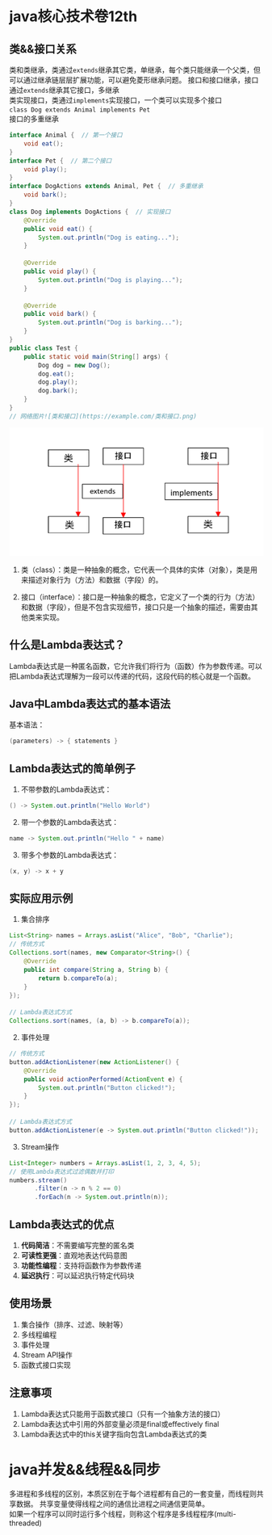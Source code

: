 # java核心技术卷12th

## 类&&接口关系
类和类继承，类通过`extends`继承其它类，单继承，每个类只能继承一个父类，但可以通过继承链层层扩展功能，可以避免菱形继承问题。
接口和接口继承，接口通过`extends`继承其它接口，多继承  
类实现接口，类通过`implements`实现接口，一个类可以实现多个接口  
`class Dog extends Animal implements Pet`  
接口的多重继承
```java
interface Animal {  // 第一个接口
    void eat();
}
interface Pet {  // 第二个接口
    void play();
}
interface DogActions extends Animal, Pet {  // 多重继承
    void bark();
}
class Dog implements DogActions {  // 实现接口
    @Override
    public void eat() {
        System.out.println("Dog is eating...");
    }

    @Override
    public void play() {
        System.out.println("Dog is playing...");
    }

    @Override
    public void bark() {
        System.out.println("Dog is barking...");
    }
}
public class Test {
    public static void main(String[] args) {
        Dog dog = new Dog();
        dog.eat();
        dog.play();
        dog.bark();
    }
}
// 网络图片![类和接口](https://example.com/类和接口.png)

```
![类和接口](./类和接口.png)
1. 类（class）：类是一种抽象的概念，它代表一个具体的实体（对象），类是用来描述对象行为（方法）和数据（字段）的。

2. 接口（interface）：接口是一种抽象的概念，它定义了一个类的行为（方法）和数据（字段），但是不包含实现细节，接口只是一个抽象的描述，需要由其他类来实现。

## 什么是Lambda表达式？
Lambda表达式是一种匿名函数，它允许我们将行为（函数）作为参数传递。可以把Lambda表达式理解为一段可以传递的代码，这段代码的核心就是一个函数。

## Java中Lambda表达式的基本语法
基本语法：
```java
(parameters) -> { statements }
```

## Lambda表达式的简单例子

1. 不带参数的Lambda表达式：
```java
() -> System.out.println("Hello World")
```

2. 带一个参数的Lambda表达式：
```java
name -> System.out.println("Hello " + name)
```

3. 带多个参数的Lambda表达式：
```java
(x, y) -> x + y
```

## 实际应用示例

1. 集合排序
```java
List<String> names = Arrays.asList("Alice", "Bob", "Charlie");
// 传统方式
Collections.sort(names, new Comparator<String>() {
    @Override
    public int compare(String a, String b) {
        return b.compareTo(a);
    }
});

// Lambda表达式方式
Collections.sort(names, (a, b) -> b.compareTo(a));
```

2. 事件处理
```java
// 传统方式
button.addActionListener(new ActionListener() {
    @Override
    public void actionPerformed(ActionEvent e) {
        System.out.println("Button clicked!");
    }
});

// Lambda表达式方式
button.addActionListener(e -> System.out.println("Button clicked!"));
```

3. Stream操作
```java
List<Integer> numbers = Arrays.asList(1, 2, 3, 4, 5);
// 使用Lambda表达式过滤偶数并打印
numbers.stream()
       .filter(n -> n % 2 == 0)
       .forEach(n -> System.out.println(n));
```

## Lambda表达式的优点

1. **代码简洁**：不需要编写完整的匿名类
2. **可读性更强**：直观地表达代码意图
3. **功能性编程**：支持将函数作为参数传递
4. **延迟执行**：可以延迟执行特定代码块

## 使用场景

1. 集合操作（排序、过滤、映射等）
2. 多线程编程
3. 事件处理
4. Stream API操作
5. 函数式接口实现

## 注意事项

1. Lambda表达式只能用于函数式接口（只有一个抽象方法的接口）
2. Lambda表达式中引用的外部变量必须是final或effectively final
3. Lambda表达式中的this关键字指向包含Lambda表达式的类

# java并发&&线程&&同步
多进程和多线程的区别，本质区别在于每个进程都有自己的一套变量，而线程则共享数据。 
共享变量使得线程之间的通信比进程之间通信更简单。  
如果一个程序可以同时运行多个线程，则称这个程序是多线程程序(multi-threaded)    